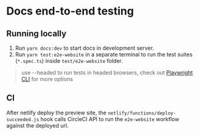 # Docs end-to-end testing

## Running locally

1. Run `yarn docs:dev` to start docs in development server.
2. Run `yarn test:e2e-website` in a separate terminal to run the test suites (`*.spec.ts`) inside `test/e2e-website` folder.

> use --headed to run tests in headed browsers, check out [Playwright CLI](https://playwright.dev/docs/intro#command-line) for more options

## CI

After netlify deploy the preview site, the `netlify/functions/deploy-succeeded.js` hook calls CircleCI API to run the `e2e-website` workflow against the deployed url.
